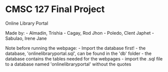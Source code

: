 # CMSC 127 Final Project

 Online Library Portal

 Made by: 
    - Almadin, Trishia 
    - Cagay, Rod Jhon 
    - Poledo, Clent Japhet 
    - Sabulao, Irene Jane 

Note before running the webpage: 
    - Import the database first! 
        - the database, 'onlinelibraryportal.sql', can be found in the 'db' folder 
        - the database contains the tables needed for the webpages 
        - import the .sql file to a database named 'onlinelibraryportal' without the quotes 
